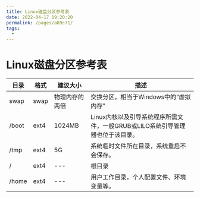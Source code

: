 ```yaml
---
title: Linux磁盘分区参考表
date: 2022-04-17 19:20:20
permalink: /pages/a89c71/
tags:
  - 
---
```

# Linux磁盘分区参考表
| 目录 | 格式 | 建议大小 | 描述 |
| --- | --- | --- | --- |
| swap | swap | 物理内存的两倍 | 交换分区，相当于Windows中的“虚拟内存” |
| /boot | ext4 | 1024MB | Linux内核以及引导系统程序所需文件，一般GRUB或LILO系统引导管理器也位于该目录。 |
| /tmp | ext4 | 5G | 系统临时文件所在目录，系统重启不会保存。 |
| / | ext4 | --- | 根目录 |
| /home | ext4 | --- | 用户工作目录，个人配置文件、环境变量等。 |

